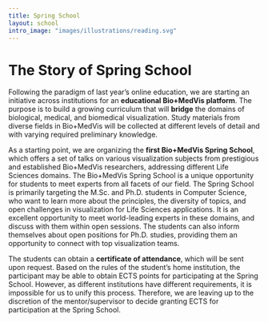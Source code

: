 ```yaml
---
title: Spring School
layout: school
intro_image: "images/illustrations/reading.svg"
---
```


# The Story of Spring School

Following the paradigm of last year’s online education, we are starting an initiative across institutions for an **educational Bio+MedVis platform**. The purpose is to build a growing curriculum that will **bridge** the domains of biological, medical, and biomedical visualization. Study materials from diverse fields in Bio+MedVis will be collected at different levels of detail and with varying required preliminary knowledge. 

As a starting point, we are organizing the **first Bio+MedVis Spring School**, which offers a set of talks on various visualization subjects from prestigious and established Bio+MedVis researchers, addressing different Life Sciences domains. The Bio+MedVis Spring School is a unique opportunity for students to meet experts from all facets of our field.
The Spring School is primarily targeting the M.Sc. and Ph.D. students in Computer Science, who want to learn more about the principles, the diversity of topics, and open challenges in visualization for Life Sciences applications. It is an excellent opportunity to meet world-leading experts in these domains, and discuss with them within open sessions. The students can also inform themselves about open positions for Ph.D. studies, providing them an opportunity to connect with top visualization teams.

The students can obtain a **certificate of attendance**, which will be sent upon request. Based on the rules of the student’s home institution, the participant may be able to obtain ECTS points for participating at the Spring School. However, as different institutions have different requirements, it is impossible for us to unify this process. Therefore, we are leaving up to the discretion of the mentor/supervisor to decide granting ECTS for participation at the Spring School. 

